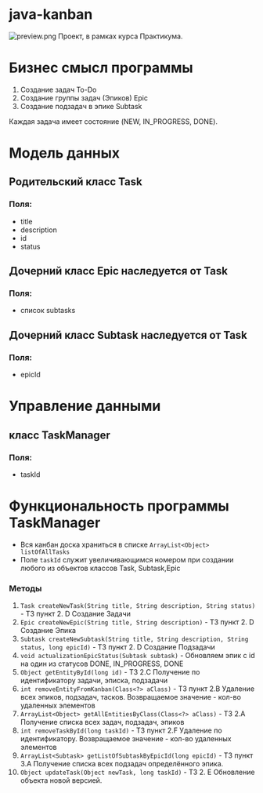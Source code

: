 # java-kanban
![preview.png](..%2Fpreview.png)
Проект, в рамках курса Практикума.

# Бизнес смысл программы
1. Создание задач To-Do
2. Создание группы задач (Эпиков) Epic
3. Создание подзадач в эпике Subtask

Каждая задача имеет состояние (NEW, IN_PROGRESS, DONE).

# Модель данных

## Родительский класс Task
### Поля:
* title
* description
* id
* status

## Дочерний класс Epic наследуется от Task
### Поля:
* список subtasks

## Дочерний класс Subtask наследуется от Task
### Поля:
* epicId

# Управление данными

## класс TaskManager
### Поля:
* taskId

# Функциональность программы TaskManager
* Вся канбан доска храниться в списке ```ArrayList<Object> listOfAllTasks ```
* Поле ```taskId``` служит увеличивающимся номером при создании любого из объектов классов Task, Subtask,Epic
### Методы
1. ``Task createNewTask(String title, String description, String status)`` - ТЗ пункт 2. D Создание Задачи
2. ``Epic createNewEpic(String title, String description)`` - ТЗ пункт 2. D Создание Эпика
3. ``Subtask createNewSubtask(String title, String description, String status, long epicId)`` - ТЗ пункт 2. D Создание Подзадачи
4. ``void actualizationEpicStatus(Subtask subtask)`` - Обновляем эпик с id на один из статусов DONE, IN_PROGRESS, DONE
5. ``Object getEntityById(long id)`` - ТЗ 2.C Получение по идентификатору задачи, эписка, подзадачи
6. ``int removeEntityFromKanban(Class<?> aClass)`` - ТЗ пункт 2.B Удаление всех эпиков, подзадач, тасков. Возвращаемое значение - кол-во удаленных элементов
7. ``ArrayList<Object> getAllEntitiesByClass(Class<?> aClass)`` - ТЗ 2.A Получение списка всех задач, подзадач, эпиков
8. ``int removeTaskById(long taskId)`` - ТЗ пункт 2.F Удаление по идентификатору. Возвращаемое значение - кол-во удаленных элементов
9. ``ArrayList<Subtask> getListOfSubtaskByEpicId(long epicId)`` - ТЗ пункт 3.А Получение списка всех подзадач определённого эпика.
10. ``Object updateTask(Object newTask, long taskId)`` - ТЗ 2. E Обновление объекта новой версией.
